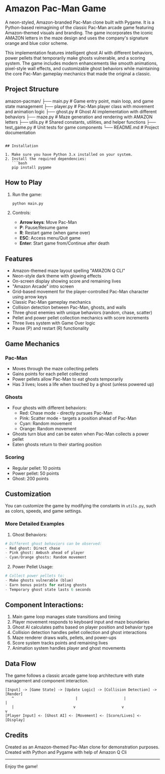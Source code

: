 # Amazon Pac-Man Game

A neon-styled, Amazon-branded Pac-Man clone built with Pygame. It is a Python-based reimagining of the classic Pac-Man arcade game featuring Amazon-themed visuals and branding. The game incorporates the iconic AMAZON letters in the maze design and uses the company's signature orange and blue color scheme.

This implementation features intelligent ghost AI with different behaviors, power pellets that temporarily make ghosts vulnerable, and a scoring system. The game includes modern enhancements like smooth animations, pixel-style wall effects, and customizable ghost behaviors while maintaining the core Pac-Man gameplay mechanics that made the original a classic.

## Project Structure

amazon-pacman/
├── main.py         # Game entry point, main loop, and game state management
├── player.py       # Pac-Man player class with movement and animation logic
├── ghost.py        # Ghost AI implementation with different behaviors
├── maze.py         # Maze generation and rendering with AMAZON letters
├── utils.py        # Shared constants, utilities, and helper functions
├── test_game.py    # Unit tests for game components
└── README.md       # Project documentation
```

## Installation

1. Make sure you have Python 3.x installed on your system.
2. Install the required dependencies:
   ```bash
   pip install pygame
   ```

## How to Play

1. Run the game:
   ```bash
   python main.py
   ```

2. Controls:
   - **Arrow keys**: Move Pac-Man
   - **P**: Pause/Resume game
   - **R**: Restart game (when game over)
   - **ESC**: Access menu/Quit game
   - **Enter**: Start game from/Continue after death

## Features

- Amazon-themed maze layout spelling "AMAZON Q CLI"
- Neon-style dark theme with glowing effects
- On-screen display showing score and remaining lives
- "Amazon Arcade" intro screen
- Grid-based movement for the player-controlled Pac-Man character using arrow keys
- Classic Pac-Man gameplay mechanics
- Collision detection between Pac-Man, ghosts, and walls
- Three ghost enemies with unique behaviors (random, chase, scatter)
- Pellet and power pellet collection mechanics with score increments
- Three lives system with Game Over logic
- Pause (P) and restart (R) functionality

## Game Mechanics

### Pac-Man
- Moves through the maze collecting pellets
- Gains points for each pellet collected
- Power pellets allow Pac-Man to eat ghosts temporarily
- Has 3 lives; loses a life when touched by a ghost (unless powered up)


### Ghosts
- Four ghosts with different behaviors:
  - Red: Chase mode - directly pursues Pac-Man
  - Pink: Scatter mode - targets a position ahead of Pac-Man
  - Cyan: Random movement
  - Orange: Random movement
- Ghosts turn blue and can be eaten when Pac-Man collects a power pellet
- Eaten ghosts return to their starting position

### Scoring
- Regular pellet: 10 points
- Power pellet: 50 points
- Ghost: 200 points

## Customization

You can customize the game by modifying the constants in `utils.py`, such as colors, speeds, and game settings.


### More Detailed Examples
1. Ghost Behaviors:
```python
# Different ghost behaviors can be observed:
- Red ghost: Direct chase
- Pink ghost: Ambush ahead of player
- Cyan/Orange ghosts: Random movement
```

2. Power Pellet Usage:
```python
# Collect power pellets to:
- Make ghosts vulnerable (blue)
- Earn bonus points for eating ghosts
- Temporary ghost state lasts 6 seconds
```

## Component Interactions:
1. Main game loop manages state transitions and timing
2. Player movement responds to keyboard input and maze boundaries
3. Ghost AI calculates paths based on player position and behavior type
4. Collision detection handles pellet collection and ghost interactions
5. Maze renderer draws walls, pellets, and power-ups
6. Score system tracks points and remaining lives
7. Animation system handles player and ghost movements

## Data Flow
The game follows a classic arcade game loop architecture with state management and component interaction.

```ascii
[Input] -> [Game State] -> [Update Logic] -> [Collision Detection] -> [Render]
   ^                            |                     |                  |
   |                           v                     v                  v
[Player Input] <- [Ghost AI] <- [Movement] <- [Score/Lives] <- [Display]
```

## Credits

Created as an Amazon-themed Pac-Man clone for demonstration purposes.
Created with Python and Pygame with help of Amazon Q Cli

---

Enjoy the game!
